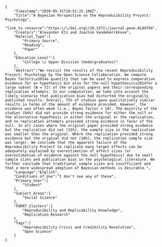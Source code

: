 
    {
        "Timestamp":"2020-05-31T18:51:25.106Z",
        "Title":"A Bayesian Perspective on the Reproducibility Project: Psychology",
        "link_to_resource":"https:\/\/doi.org\/10.1371\/journal.pone.0149794",
        "Creators":"Alexander Etz and Joachim Vandekerckhove",
        "Material_Type":[
            "Primary Source",
            "Reading",
            "Paper"
        ],
        "Education_Level":[
            "College \/ Upper Division (Undergraduates)"
        ],
        "Abstract":"We revisit the results of the recent Reproducibility Project: Psychology by the Open Science Collaboration. We compute Bayes factors\u2014a quantity that can be used to express comparative evidence for an hypothesis but also for the null hypothesis\u2014for a large subset (N = 72) of the original papers and their corresponding replication attempts. In our computation, we take into account the likely scenario that publication bias had distorted the originally published results. Overall, 75% of studies gave qualitatively similar results in terms of the amount of evidence provided. However, the evidence was often weak (i.e., Bayes factor < 10). The majority of the studies (64%) did not provide strong evidence for either the null or the alternative hypothesis in either the original or the replication, and no replication attempts provided strong evidence in favor of the null. In all cases where the original paper provided strong evidence but the replication did not (15%), the sample size in the replication was smaller than the original. Where the replication provided strong evidence but the original did not (10%), the replication sample size was larger. We conclude that the apparent failure of the Reproducibility Project to replicate many target effects can be adequately explained by overestimation of effect sizes (or overestimation of evidence against the null hypothesis) due to small sample sizes and publication bias in the psychological literature. We further conclude that traditional sample sizes are insufficient and that a more widespread adoption of Bayesian methods is desirable.",
        "Language":"English",
        "Conditions_of_Use":"I don't see any of these",
        "Primary_User":[
            "Student"
        ],
        "Subject_Areas":[
            "Social Science"
        ],
        "FORRT_Clusters":[
            "Reproducibility and Replicability Knowledge",
            "Replication Research"
        ],
        "Tags":[
            "Reproducibility Crisis and Credibility Revolution",
            "Open Science"
        ]
    }
